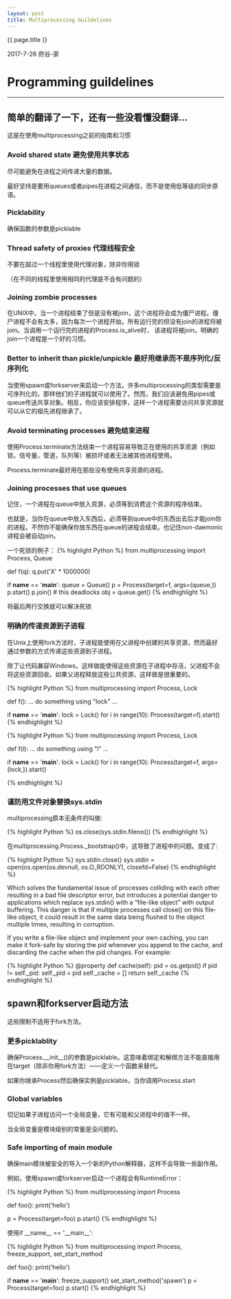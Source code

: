 ```yaml
---
layout: post
title: Multiprocessing Guildelines
---
```


{{ page.title }}

<p class="meta">2017-7-26 府谷-家 </p>

# Programming guildelines
---
简单的翻译了一下，还有一些没看懂没翻译...
---
这是在使用multiprocessing之前的指南和习惯

### Avoid shared state 避免使用共享状态

尽可能避免在进程之间传递大量的数据。

最好坚持是要用queues或者pipes在进程之间通信，而不是使用低等级的同步原语。

### Picklability

确保函数的参数是picklable

### Thread safety of proxies 代理线程安全

不要在超过一个线程里使用代理对象，除非你用锁

（在不同的线程里使用相同的代理是不会有问题的）

### Joining zombie processes 

在UNIX中，当一个进程结束了但是没有被join，这个进程将会成为僵尸进程。僵尸进程不会有太多，因为每次一个进程开始，所有运行完的但没有join的进程将被join。当调用一个运行完的进程的Process.is_alive时，
该进程将被join。明确的join一个进程是一个好的习惯。

### Better to inherit than pickle/unpickle 最好用继承而不是序列化/反序列化

当使用spawn或forkserver来启动一个方法，许多multiprocessing的类型需要是可序列化的，那样他们的子进程就可以使用了。然而，我们应该避免用pipes或queue传送共享对象。相反，你应该安排程序，这样一个进程需要访问共享资源就可以从它的祖先进程继承了。

### Avoid terminating processes 避免结束进程

使用Process.terminate方法结束一个进程容易导致正在使用的共享资源（例如锁，信号量，管道，队列等）被损坏或者无法被其他进程使用。

Process.terminate最好用在那些没有使用共享资源的进程。

### Joining processes that use queues

记住，一个进程在queue中放入资源，必须等到消费这个资源的程序结束。

也就是，当你在queue中放入东西后，必须等到queue中的东西出去后才能join你的进程。不然你不能确保你放东西在queue的进程会结束。也记住non-daemonic进程会被自动join。

一个死锁的例子：
{% highlight Python %}
from multiprocessing import Process, Queue

def f(q):
    q.put('X' * 1000000)

if __name__ == '__main__':
    queue = Queue()
    p = Process(target=f, args=(queue,))
    p.start()
    p.join()                    # this deadlocks
    obj = queue.get()
{% endhighlight %}

将最后两行交换就可以解决死锁

### 明确的传递资源到子进程

在Unix上使用fork方法时，子进程能使用在父进程中创建的共享资源，然而最好通过参数的方式传递这些资源到子进程。

除了让代码兼容Windows，这样做能使得这些资源在子进程中存活，父进程不会将这些资源回收。如果父进程释放这些公共资源，这样做是很重要的。

{% highlight Python %}
from multiprocessing import Process, Lock

def f():
    ... do something using "lock" ...

if __name__ == '__main__':
    lock = Lock()
    for i in range(10):
        Process(target=f).start()
{% endhighlight %}


{% highlight Python %}
from multiprocessing import Process, Lock

def f(l):
    ... do something using "l" ...

if __name__ == '__main__':
    lock = Lock()
    for i in range(10):
        Process(target=f, args=(lock,)).start()

{% endhighlight %}

### 谨防用文件对象替换sys.stdin

multiprocessing原本无条件的叫做:

{% highlight Python %}
os.close(sys.stdin.fileno())
{% endhighlight %}

在multiprocessing.Process._bootstrap()中，这导致了进程中的问题。变成了:

{% highlight Python %}
sys.stdin.close()
sys.stdin = open(os.open(os.devnull, os.O_RDONLY), closefd=False)
{% endhighlight %}

Which solves the fundamental issue of processes colliding with each other resulting in a bad file descriptor error, but introduces a potential danger to applications which replace sys.stdin() with a “file-like object” with output buffering. This danger is that if multiple processes call close() on this file-like object, it could result in the same data being flushed to the object multiple times, resulting in corruption.

If you write a file-like object and implement your own caching, you can make it fork-safe by storing the pid whenever you append to the cache, and discarding the cache when the pid changes. For example:

{% highlight Python %}
@property
def cache(self):
    pid = os.getpid()
    if pid != self._pid:
        self._pid = pid
        self._cache = []
    return self._cache
{% endhighlight %}

## spawn和forkserver启动方法

这些限制不适用于fork方法。

### 更多picklablity

确保Process.\_\_init\_\_()的参数是picklable。这意味着绑定和解绑方法不能直接用在target（除非你用fork方法）——定义一个函数来替代。

如果你继承Process然后确保实例是picklable，当你调用Process.start

### Global variables

切记如果子进程访问一个全局变量，它有可能和父进程中的值不一样。

当全局变量是模块级别的常量是没问题的。

### Safe importing of main module

确保main模块被安全的导入一个新的Python解释器，这样不会导致一些副作用。

例如，使用spawn或forkserver启动一个进程会有RuntimeError：

{% highlight Python %}
from multiprocessing import Process

def foo():
    print('hello')

p = Process(target=foo)
p.start()
{% endhighlight %}

使用if \_\_name\_\_ == '\_\_main\_\_':

{% highlight Python %}
from multiprocessing import Process, freeze_support, set_start_method

def foo():
    print('hello')

if __name__ == '__main__':
    freeze_support()
    set_start_method('spawn')
    p = Process(target=foo)
    p.start()
{% endhighlight %}